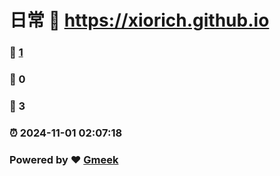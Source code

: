 # 日常 :link: https://xiorich.github.io 
### :page_facing_up: [1](https://xiorich.github.io/tag.html) 
### :speech_balloon: 0 
### :hibiscus: 3 
### :alarm_clock: 2024-11-01 02:07:18 
### Powered by :heart: [Gmeek](https://github.com/Meekdai/Gmeek)
